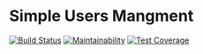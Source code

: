 # Simple Users Mangment

[![Build Status](https://travis-ci.org/gabos31/rails-CRUD-app.svg?branch=master)](https://travis-ci.org/gabos31/rails-CRUD-app)
[![Maintainability](https://api.codeclimate.com/v1/badges/a9c12a53943309016656/maintainability)](https://codeclimate.com/github/gabos31/rails-CRUD-app/maintainability)
[![Test Coverage](https://api.codeclimate.com/v1/badges/a9c12a53943309016656/test_coverage)](https://codeclimate.com/github/gabos31/rails-CRUD-app/test_coverage)